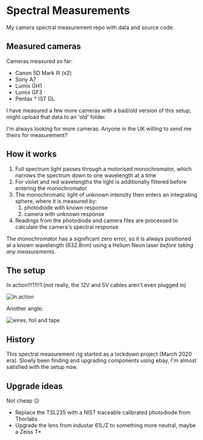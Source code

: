 # Spectral Measurements

My camera spectral measurement repo with data and source code.

## Measured cameras

Cameras measured so far:

- Canon 5D Mark III (x2)
- Sony A7
- Lumix GH1
- Lumix GF3
- Pentax * IST DL

I have measured a few more cameras with a bad/old version of this setup, might upload that data to an 'old' folder.

I'm always looking for more cameras. Anyone in the UK willing to send me theirs for measurement?

## How it works

1. Full spectrum light passes through a motorised monochromator, which narrows the spectrum down to one wavelength at a time
2. For violet and red wavelengths the light is additionally filtered before entering the monochromator
3. The monochromatic light of unknown intensity then enters an integrating sphere, where it is measured by:
    1. photodiode with known response
    2. camera with unknown response
4. Readings from the photodiode and camera files are processed to calculate the camera's spectral response

The monochromator has a significant zero error, so it is always positioned at a known wavelength (632.8nm) using a Helium Neon laser *before taking any measurements.*

## The setup

In action!!!11!!1 (not really, the 12V and 5V cables aren't even plugged in) 

![In action](https://user-images.githubusercontent.com/23642861/144692391-57ce9639-8922-4689-961b-6ae15a40ab84.jpg)

Another angle:

![wires, foil and tape](https://user-images.githubusercontent.com/23642861/144686777-f576c793-c779-4354-8aaf-614a1862b31c.jpg)

## History

This spectral measurement rig started as a lockdown project (March 2020 era). Slowly been finding and upgrading components using ebay, I'm almost satisfied with the setup now.

## Upgrade ideas

Not cheap 😕

- Replace the TSL235 with a NIST traceable calibrated photodiode from Thorlabs
- Upgrade the lens from industar 61L/Z to something more neutral, maybe a Zeiss T*
